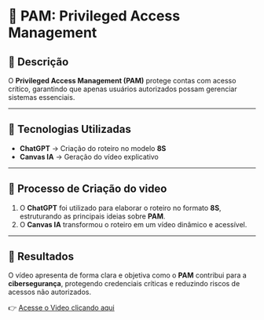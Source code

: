 # 🔐 PAM: Privileged Access Management  

## 📒 Descrição  
O **Privileged Access Management (PAM)** protege contas com acesso crítico, garantindo que apenas usuários autorizados possam gerenciar sistemas essenciais.  

---

## 🤖 Tecnologias Utilizadas  
- **ChatGPT** → Criação do roteiro no modelo **8S**  
- **Canvas IA** → Geração do vídeo explicativo  

---

## 🧐 Processo de Criação do video
1. O **ChatGPT** foi utilizado para elaborar o roteiro no formato **8S**, estruturando as principais ideias sobre **PAM**.  
2. O **Canvas IA** transformou o roteiro em um vídeo dinâmico e acessível.  

---

## 🚀 Resultados  
O vídeo apresenta de forma clara e objetiva como o **PAM** contribui para a **cibersegurança**, protegendo credenciais críticas e reduzindo riscos de acessos não autorizados.  

👉 [Acesse o Video clicando aqui](https://github.com/digitalinnovationone/lab-natty-or-not/issues/293#issue-3428250704) 
